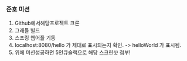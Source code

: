 ###  준호 미션

1. Github에서해당프로젝트 크론
2. 그래들 빌드
3. 스프링 웹어플 기동
4. localhost:8080/hello 가 제대로 표시되는지 확인.
    -> helloWorld 가 표시됨.
5. 위에 미션성공하면 5인큐슬랙으로 해당 스크린샷 첨부!